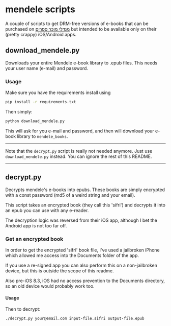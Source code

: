 # mendele scripts
A couple of scripts to get DRM-free versions of e-books that can be purchased on [מנדלי מוכר ספרים](https://mendele.co.il) but intended to be available only on their (pretty crappy) iOS/Android apps.

## download_mendele.py
Downloads your entire Mendele e-book library to .epub files.
This needs your user name (e-mail) and password.

### Usage
Make sure you have the requirements install using
```bash
pip install -r requirements.txt
```

Then simply:
```bash
python download_mendele.py 
```
This will ask for you e-mail and password, and then will download your e-book library to `mendele_books`.

___
Note that the `decrypt.py` script is really not needed anymore. Just use `download_mendele.py` instead. You can ignore the rest of this README.
___
## decrypt.py
Decrypts mendele's e-books into epubs. 
These books are simply encrypted with a const password (md5 of a weird string and your email).

This script takes an encrypted book (they call this 'sifri') and decrypts it into an epub you can use with any e-reader.

The decryption logic was reversed from their iOS app, although I bet the Android app is not too far off.

### Get an encrypted book
In order to get the encrypted 'sifri' book file, I've used a jailbroken iPhone which allowed me access into the Documents folder of the app.

If you use a re-signed app you can also perform this on a non-jailbroken device, but this is outside the scope of this readme.

Also pre-iOS 8.3, iOS had no access prevention to the Documents directory, so an old device would probably work too.

#### Usage
Then to decrypt:
```bash
./decrypt.py your@email.com input-file.sifri output-file.epub
```
